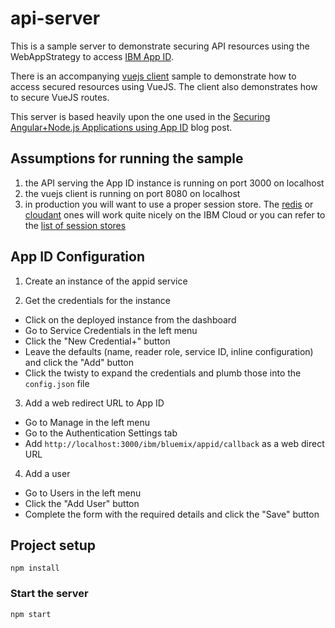 # api-server

This is a sample server to demonstrate securing API resources using the WebAppStrategy to access [IBM App ID](https://www.ibm.com/cloud/app-id).

There is an accompanying [vuejs client](https://github.com/ibmets/appid-vue-client) sample to demonstrate how to access secured resources using VueJS.  The client also demonstrates how to secure VueJS routes.

This server is based heavily upon the one used in the [Securing Angular+Node.js Applications using App ID](https://www.ibm.com/blogs/bluemix/2018/04/securing-angularnode-js-applications-using-app-id/) blog post.

## Assumptions for running the sample

1. the API serving the App ID instance is running on port 3000 on localhost
2. the vuejs client is running on port 8080 on localhost
3. in production you will want to use a proper session store.  The [redis](https://www.npmjs.com/package/connect-redis) or [cloudant](https://www.npmjs.com/package/connect-cloudant-store) ones will work quite nicely on the IBM Cloud or you can refer to the [list of session stores](https://www.npmjs.com/package/express-session)


## App ID Configuration

1. Create an instance of the appid service

2. Get the credentials for the instance
  - Click on the deployed instance from the dashboard
  - Go to Service Credentials in the left menu
  - Click the "New Credential+" button
  - Leave the defaults (name, reader role, service ID, inline configuration) and click the "Add" button
  - Click the twisty to expand the credentials and plumb those into the `config.json` file


3. Add a web redirect URL to App ID
  - Go to Manage in the left menu
  - Go to the Authentication Settings tab
  - Add `http://localhost:3000/ibm/bluemix/appid/callback` as a web direct URL


4. Add a user
  - Go to Users in the left menu
  - Click the "Add User" button
  - Complete the form with the required details and click the "Save" button

  ## Project setup
  ```
  npm install
  ```

  ### Start the server
  ```
  npm start
  ```
